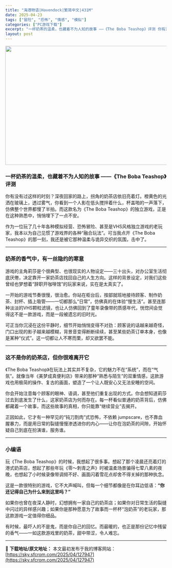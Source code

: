 ```yaml
---
title: "海港物语|Havendock|繁简中文|431M"
date: 2025-04-23
tags: ["冒险", "恐怖", "情感", "模拟"]
categories: ["PC游戏下载"]
excerpt: "一杯奶茶的温柔，也藏着不为人知的故事 ——《The Boba Teashop》评测 你有没有过这样的时刻？深夜回家的路上，拐角的奶茶店依旧亮着灯。橙黄色的光洒在玻璃上，透过雾气，你看到一个人影在低头搅拌着什么，杯盖啪的一声落下，仿佛整个世界都慢了半拍。而这款名为《The Boba Teashop》的&hellip;"
layout: post
---
```


<img class="aligncenter size-full wp-image-127948" src="https://sky.sfcrom.com/wp-content/uploads/2025/04/2025042301381722.webp" alt="" width="660" height="370" />
<h3>一杯奶茶的温柔，也藏着不为人知的故事 ——《The Boba Teashop》评测</h3>
你有没有过这样的时刻？深夜回家的路上，拐角的奶茶店依旧亮着灯。橙黄色的光洒在玻璃上，透过雾气，你看到一个人影在低头搅拌着什么，杯盖啪的一声落下，仿佛整个世界都慢了半拍。而这款名为《The Boba Teashop》的独立游戏，正是在这种熟悉中，悄悄埋下了一点不安。

作为一位玩了几十年各种模拟经营、恐怖冒险、甚至是VHS风格独立游戏的老玩家，我本以为自己见惯了游戏界的各种“融合玩法”。可当我点开《The Boba Teashop》的那一刻，我还是被它那种温柔与诡异交织的氛围，击中了。

<hr />

<h3>奶茶的香气中，有一丝隐约的寒意</h3>
游戏的主角莉莎是个很典型、也很现实的人物设定——三十出头，对办公室生活彻底厌倦，决定靠开一家奶茶店找回自己的人生方向。这样的背景设定，对我们这些曾经也梦想着“辞职开咖啡馆”的玩家来说，实在是太真实了。

一开始的游戏节奏很慢，很治愈。你站在柜台后，按部就班地接待顾客、制作奶茶、封杯、插上吸管——一切都那么“日常”，仿佛真的在体验“慢生活”。甚至连那种淡淡的VHS颗粒滤镜，也让人仿佛回到了童年录像带的质感年代，恍惚间会觉得这不是一款游戏，而是一段被遗忘的旧时光。

可正当你沉浸在这份平静时，细节开始悄悄变得不对劲：顾客说的话越来越奇怪，门口出现的影子越来越模糊，背景音变得断断续续，甚至某些奶茶订单本身，也像是某种“仪式”。这一切都让人不寒而栗，却又欲罢不能。

<hr />

<h3>这不是你的奶茶店，但你很难离开它</h3>
《The Boba Teashop》在玩法上其实并不复杂，它的魅力不在“系统”，而在“气氛”。就像当年《美梦成真便利店》带来的那种“熟悉与陌生”的双重情感，这款游戏也用极简的操作、复古的画面，塑造了一个让人既安心又无法安睡的空间。

你会开始注意每个顾客的眼神、语调，甚至他们重复出现的方式。你会想知道莉莎过去到底发生了什么，这家奶茶店为何而存在。每一杯看似普通的奶茶背后，仿佛都藏着一个故事，而这些故事的真相，你只能靠“继续营业”去揭开。

正因如此，它才有一种罕见的“钝刀割肉”式恐怖，不依赖 jumpscare，也不靠血腥暴力，而是用日常的裂缝慢慢渗透进你的内心——让你在泡奶茶的间隙，开始怀疑自己到底在扮演谁，服务谁。

<hr />

<h3>小编语</h3>
玩《The Boba Teashop》的时候，我想起了很多事。想起了那个凌晨还亮着灯的港式奶茶店，想起了那些年玩《零～刺青之声》时被温柔场景骗得七荤八素的夜晚，也想起了小时候录像带调频不好、画面闪着雪花点却舍不得关掉的那种执念。

这是一款很特别的游戏，它不大声喊叫，但每一个细节都像是在你耳边低语：<strong>“你还记得自己为什么来到这里吗？”</strong>

如果你也曾在夜深人静时，幻想拥有一家自己的奶茶店；如果你对日常生活的裂缝中闪过的异样感兴趣；如果你是那种愿意为了故事而一杯杯“泡奶茶”的老玩家，那这款游戏一定值得你细品。

有时候，最吓人的不是鬼，而是你自己的回忆。而最暖的，也正是那份记忆中残留的香气——一如这款游戏里的奶茶，甜中带涩，令人难忘。

---
📖 **下载地址/原文地址：** 本文最初发布于我的博客网站：[https://sky.sfcrom.com/2025/04/127947](https://sky.sfcrom.com/2025/04/127947)
